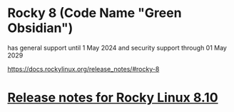# Rocky 8 (Code Name "Green Obsidian")

has general support until 1 May 2024 and security support through 01 May 2029

https://docs.rockylinux.org/release_notes/#rocky-8

# [Release notes for Rocky Linux 8.10](https://docs.rockylinux.org/release_notes/8_10/)